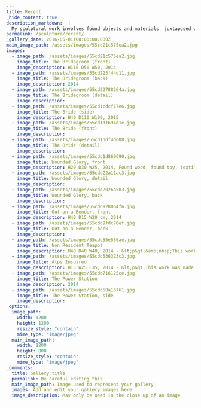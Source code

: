 ```yaml
---
title: Recent
_hide_content: true
description_markdown:  |
  My sculptural work involves found objects and materials  juxtaposed with more natural forms such as large branches discovered in woodlands across the UK. I want to explore the tension between natural and synthetic materials, how they can co-exist and the resulting structures can come to resemble organic, sometimes alien yet recognizably human forms. Using beadwork and textiles, which originate from the South Asian Culture where I grew up, I continue to be  fascinated by sparkling jewelry, decorative accessories and ornate textile patterns from childhood.
permalink: /sculpture/recent/
_gallery_date: 2016-05-01T00:00:00.000Z
main_image_path: /assets/images/55cd21c575ea2.jpg
images:            
  - image_path: /assets/images/55cd21c575ea2.jpg
    image_title: The Bridegroom (front)
    image_description: H110 D50 W50, 2014  
  - image_path: /assets/images/55cd223f44d11.jpg
    image_title: The Bridegroom (back)
    image_description: 2014
  - image_path: /assets/images/55cd22788264a.jpg
    image_title: The Bridegroom (detail)
    image_description: 
  - image_path: /assets/images/55cd1cdcf17e6.jpg
    image_title: The Bride (side)
    image_description: H40 D110 W100, 2015
  - image_path: /assets/images/55cd1d1694d1e.jpg
    image_title: The Bride (front)
    image_description: 
  - image_path: /assets/images/55cd1ddf4dd08.jpg
    image_title: The Bride (detail)
    image_description: 
  - image_path: /assets/images/55cdd1d860690.jpg
    image_title: Wounded Glory, front
    image_description: H20 D30 W25, 2014, Found wood, found toy, textiles, accessories
  - image_path: /assets/images/55cdd22a11ac3.jpg
    image_title: Wounded Glory, detail
    image_description: 
  - image_path: /assets/images/55cdd2026a503.jpg
    image_title: Wounded Glory, back
    image_description: 
  - image_path: /assets/images/55cdd928064f6.jpg
    image_title: Out on a Bender, front
    image_description: H40 D15 W20 cm, 2014
  - image_path: /assets/images/55cdd9fdc70ef.jpg
    image_title: Out on a Bender, back
    image_description: 
  - image_path: /assets/images/55cdd55e556ae.jpg
    image_title: Non Resident Teapot
    image_description: H40 D40 W40, 2014 - &lt;p&gt;&amp;nbsp;This work was made in response to the golden jubilee... that is how it started. I then began to think about being routed in India and still needing to get a visa to go there. So this teapot buried in crochet bearing the Indian flag is a common theme in both nations sharing a passion for the tradition of drinking tea. The title is from the term &amp;lsquo; Non resident Indian&amp;rsquo; which applies to all Indians not resident in India.
  - image_path: /assets/images/55cdd536323c3.jpg
    image_title: Alps Inspired
    image_description: H15 W25 L35, 2014 - &lt;p&gt;This work was made for Oxford Grenoble 25 year twinning celebrations. I wanted to create a work that would reflect the essence of both cities, Oxford steeped in academia, represented by Harris Tweed and Grenoble surrounded by its beautiful mountain range referenced by crampons. These two aspects are brought together in one object, the work entitled &amp;lsquo;Alps Inspired&amp;rsquo;. This symbolizes personal ambition involved in climbing the mountain of academia in Oxford fused with the willpower and determination required to strive to the top of an alpine mountain in Grenoble.&lt;/p&gt;&lt;p&gt;Materials - Vintage Harris Tweed, Crampons
  - image_path: /assets/images/55cdd716125ce.jpg
    image_title: The Power Station
    image_description: 2014
  - image_path: /assets/images/55cdd58a16761.jpg
    image_title: The Power Station, side
    image_description: 
_options:
  image_path:
    width: 1200
    height: 1200
    resize_style: "contain"
    mime_type: "image/jpeg"
  main_image_path:
    width: 1200
    height: 800
    resize_style: "contain"
    mime_type: "image/jpeg"
_comments:
  title: Gallery title
  permalink: Be careful editing this
  main_image_path: Image used to represent your gallery
  images: Add and edit your gallery images here
  image_description: May only be used in the close up of an image
---
```


